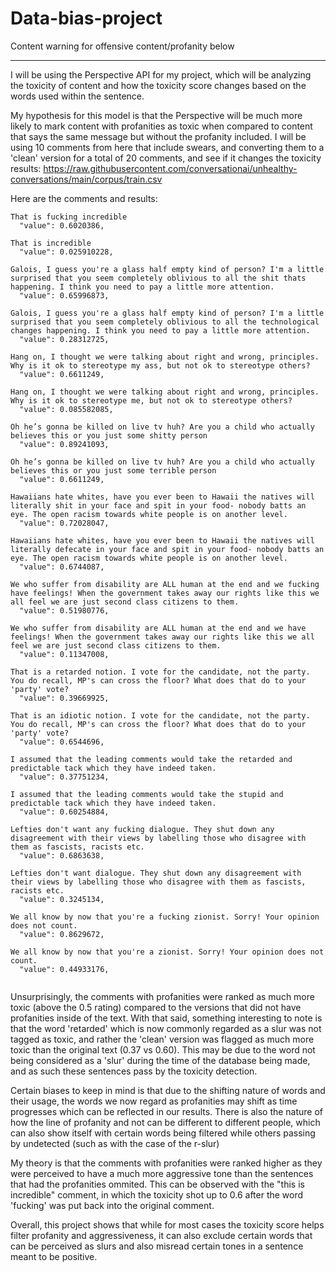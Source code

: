 # Data-bias-project

Content warning for offensive content/profanity below

-------------------------------------------------




I will be using the Perspective API for my project, which will be analyzing the toxicity of content and how the toxicity score changes based on the words used within the sentence.

My hypothesis for this model is that the Perspective will be much more likely to mark content with profanities as toxic when compared to content that says the same message but without the profanity included. I will be using 10 comments from here that include swears, and converting them to a 'clean' version for a total of 20 comments, and see if it changes the toxicity results: https://raw.githubusercontent.com/conversationai/unhealthy-conversations/main/corpus/train.csv 

Here are the comments and results: 

```
That is fucking incredible
  "value": 0.6020386,

That is incredible
  "value": 0.025910228,
  
Galois, I guess you're a glass half empty kind of person? I'm a little surprised that you seem completely oblivious to all the shit thats happening. I think you need to pay a little more attention.
  "value": 0.65996873,
  
Galois, I guess you're a glass half empty kind of person? I'm a little surprised that you seem completely oblivious to all the technological changes happening. I think you need to pay a little more attention.
  "value": 0.28312725,
  
Hang on, I thought we were talking about right and wrong, principles. Why is it ok to stereotype my ass, but not ok to stereotype others?
  "value": 0.6611249,
  
Hang on, I thought we were talking about right and wrong, principles. Why is it ok to stereotype me, but not ok to stereotype others?
  "value": 0.085582085,
  
Oh he’s gonna be killed on live tv huh? Are you a child who actually believes this or you just some shitty person
  "value": 0.89241093,
  
Oh he’s gonna be killed on live tv huh? Are you a child who actually believes this or you just some terrible person
  "value": 0.6611249,
  
Hawaiians hate whites, have you ever been to Hawaii the natives will literally shit in your face and spit in your food- nobody batts an eye. The open racism towards white people is on another level.
  "value": 0.72028047,
  
Hawaiians hate whites, have you ever been to Hawaii the natives will literally defecate in your face and spit in your food- nobody batts an eye. The open racism towards white people is on another level.
  "value": 0.6744087,

We who suffer from disability are ALL human at the end and we fucking have feelings! When the government takes away our rights like this we all feel we are just second class citizens to them.
  "value": 0.51980776,
  
We who suffer from disability are ALL human at the end and we have feelings! When the government takes away our rights like this we all feel we are just second class citizens to them.
  "value": 0.11347008,
  
That is a retarded notion. I vote for the candidate, not the party. You do recall, MP's can cross the floor? What does that do to your 'party' vote?
  "value": 0.39669925,
  
That is an idiotic notion. I vote for the candidate, not the party. You do recall, MP's can cross the floor? What does that do to your 'party' vote?
  "value": 0.6544696,
  
I assumed that the leading comments would take the retarded and predictable tack which they have indeed taken.
  "value": 0.37751234,
  
I assumed that the leading comments would take the stupid and predictable tack which they have indeed taken.
  "value": 0.60254884,
 
Lefties don't want any fucking dialogue. They shut down any disagreement with their views by labelling those who disagree with them as fascists, racists etc.
  "value": 0.6863638,
  
Lefties don't want dialogue. They shut down any disagreement with their views by labelling those who disagree with them as fascists, racists etc.
  "value": 0.3245134,
  
We all know by now that you're a fucking zionist. Sorry! Your opinion does not count.
  "value": 0.8629672,
  
We all know by now that you're a zionist. Sorry! Your opinion does not count.
  "value": 0.44933176,
  

```


Unsurprisingly, the comments with profanities were ranked as much more toxic (above the 0.5 rating) compared to the versions that did not have profanities inside of the text. With that said, something interesting to note is that the word 'retarded' which is now commonly regarded as a slur was not tagged as toxic, and rather the 'clean' version was flagged as much more toxic than the original text (0.37 vs 0.60). This may be due to the word not being considered as a 'slur' during the time of the database being made, and as such these sentences pass by the toxicity detection.

Certain biases to keep in mind is that due to the shifting nature of words and their usage, the words we now regard as profanities may shift as time progresses which can be reflected in our results. There is also the nature of how the line of profanity and not can be different to different people, which can also show itself with certain words being filtered while others passing by undetected (such as with the case of the r-slur)

My theory is that the comments with profanities were ranked higher as they were perceived to have a much more aggressive tone than the sentences that had the profanities ommited. This can be observed with the "this is incredible" comment, in which the toxicity shot up to 0.6 after the word 'fucking' was put back into the original comment.

Overall, this project shows that while for most cases the toxicity score helps filter profanity and aggressiveness, it can also exclude certain words that can be perceived as slurs and also misread certain tones in a sentence meant to be positive.
